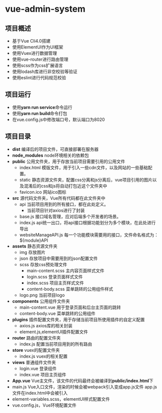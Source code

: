 # vue-admin-system

## 项目概述
* 基于Vue Cli4.0搭建
* 使用ElementUI作为UI框架
* 使用Vuex进行数据管理
* 使用vue-router进行路由管理
* 使用scss作为css扩展语言
* 使用lodash库进行非空校验等验证
* 使用eslint进行代码规范校验
## 项目运行
* 使用**yarn run service**命令运行
* 使用**yarn run build**命令打包
* 在vue.config.js中修改端口号，默认端口为8020

## 项目目录
* **dist** 编译后的项目文件，可直接部署在服务器
* **node_modules** node环境相关的依赖包
* **public** 公用文件夹，用于存放当前项目需要引用的公用文件
    * index.html 模版文件，用于引入一些cdn文件，以及网站的一些基础配置。
    * static 静态资源文件夹，配置css分离和js分离后，vue项目引用的图片以及混淆后的css和js将自动打包近这个文件夹中
    * favicon.ico 网站ico图标
* **src** 源代码文件夹，Vue所有代码都在此文件夹中
    * api 当前项目用到的所有接口，都在此处定义。
        * 当前项目针对axios进行了封装
    * base.js 接口域名管理，应对后端多个开发者的场景。
    * index.js api统一出口，将api接口根据功能划分为多个模块，在此处进行导出
    * websiteManageAPI.js 每一个功能模块需要用的接口，文件命名格式为：${module}API
* **assets** 静态资源文件夹
    * img 存放图片
    * json 存放项目中需要用到的json配置文件
    * scss 存放css预处理文件
        * main-content.scss 主内容页面样式文件
        * login.scss 登录页面样式文件
        * index.scss 项目主页样式文件
        * content-body.scss 菜单跳转的公用组件样式
    * logo.png 当前项目logo
* **components** 公用组件文件夹
    * main-content.vue 用于登录页面和后台主页面的跳转
    * content-body.vue 菜单跳转的公用组件
* **plugins** 插件配置文件夹，用于存储当前项目所使用插件的自定义配置
    * axios.js axios库的相关封装
    * element.js,elementUI插件配置文件
* **router** 路由的配置文件夹
    * index.js 配置当前项目用到的所有路由
* **store** vuex的配置文件夹
    * index.js vuex的相关配置
* **views** 普通组件文件夹
    * login.vue 登录组件
    * index.vue 项目主页组件
* **App.vue** Vue主文件，该文件的代码最终会被编译到**public/index.html**下
* main.js Vue入口文件，渲染的时候会被webpack引入变成app.js文件 app.js文件在index.html中会被引入
* element-variables.scss，elementUI样式配置文件
* vue.config.js，Vue环境配置文件